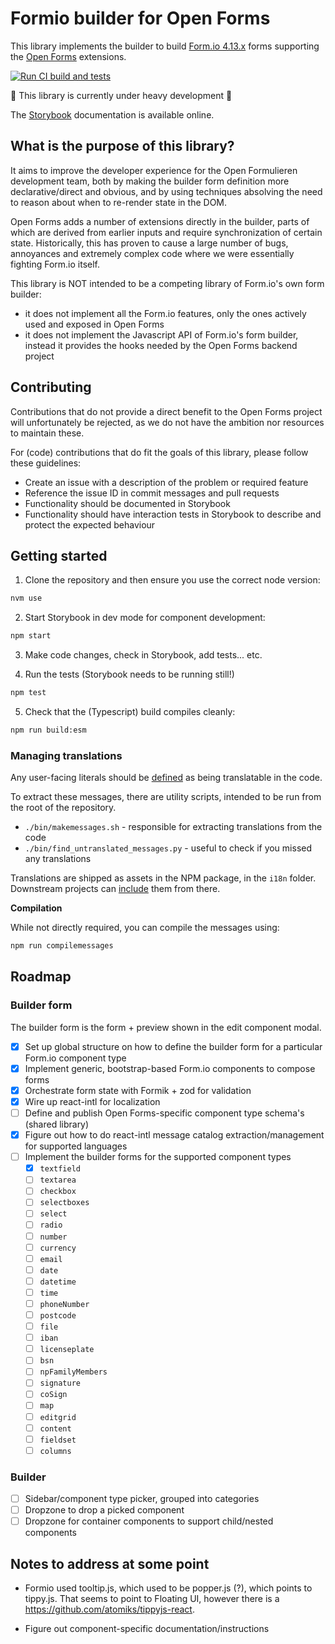 # Formio builder for Open Forms

This library implements the builder to build
[Form.io 4.13.x](https://github.com/formio/formio.js/tree/4.13.x/) forms supporting the
[Open Forms](https://github.com/open-formulieren/open-forms) extensions.

[![Run CI build and tests](https://github.com/open-formulieren/formio-builder/actions/workflows/ci.yml/badge.svg)](https://github.com/open-formulieren/formio-builder/actions/workflows/ci.yml)

:construction: This library is currently under heavy development :construction:

The [Storybook](https://open-formulieren.github.io/formio-builder/) documentation is available
online.

## What is the purpose of this library?

It aims to improve the developer experience for the Open Formulieren development team, both by
making the builder form definition more declarative/direct and obvious, and by using techniques
absolving the need to reason about when to re-render state in the DOM.

Open Forms adds a number of extensions directly in the builder, parts of which are derived from
earlier inputs and require synchronization of certain state. Historically, this has proven to cause
a large number of bugs, annoyances and extremely complex code where we were essentially fighting
Form.io itself.

This library is NOT intended to be a competing library of Form.io's own form builder:

- it does not implement all the Form.io features, only the ones actively used and exposed in Open
  Forms
- it does not implement the Javascript API of Form.io's form builder, instead it provides the hooks
  needed by the Open Forms backend project

## Contributing

Contributions that do not provide a direct benefit to the Open Forms project will unfortunately be
rejected, as we do not have the ambition nor resources to maintain these.

For (code) contributions that do fit the goals of this library, please follow these guidelines:

- Create an issue with a description of the problem or required feature
- Reference the issue ID in commit messages and pull requests
- Functionality should be documented in Storybook
- Functionality should have interaction tests in Storybook to describe and protect the expected
  behaviour

## Getting started

1. Clone the repository and then ensure you use the correct node version:

```bash
nvm use
```

2. Start Storybook in dev mode for component development:

```bash
npm start
```

3. Make code changes, check in Storybook, add tests... etc.

4. Run the tests (Storybook needs to be running still!)

```bash
npm test
```

5. Check that the (Typescript) build compiles cleanly:

```bash
npm run build:esm
```

### Managing translations

Any user-facing literals should be
[defined](https://formatjs.io/docs/getting-started/message-declaration/) as being translatable in
the code.

To extract these messages, there are utility scripts, intended to be run from the root of the
repository.

- `./bin/makemessages.sh` - responsible for extracting translations from the code
- `./bin/find_untranslated_messages.py` - useful to check if you missed any translations

Translations are shipped as assets in the NPM package, in the `i18n` folder. Downstream projects can
[include](https://formatjs.io/docs/guides/distribute-libraries#declaring-with-a-convention) them
from there.

**Compilation**

While not directly required, you can compile the messages using:

```bash
npm run compilemessages
```

## Roadmap

### Builder form

The builder form is the form + preview shown in the edit component modal.

- [x] Set up global structure on how to define the builder form for a particular Form.io component
      type
- [x] Implement generic, bootstrap-based Form.io components to compose forms
- [x] Orchestrate form state with Formik + zod for validation
- [x] Wire up react-intl for localization
- [ ] Define and publish Open Forms-specific component type schema's (shared library)
- [x] Figure out how to do react-intl message catalog extraction/management for supported languages
- [ ] Implement the builder forms for the supported component types
  - [x] `textfield`
  - [ ] `textarea`
  - [ ] `checkbox`
  - [ ] `selectboxes`
  - [ ] `select`
  - [ ] `radio`
  - [ ] `number`
  - [ ] `currency`
  - [ ] `email`
  - [ ] `date`
  - [ ] `datetime`
  - [ ] `time`
  - [ ] `phoneNumber`
  - [ ] `postcode`
  - [ ] `file`
  - [ ] `iban`
  - [ ] `licenseplate`
  - [ ] `bsn`
  - [ ] `npFamilyMembers`
  - [ ] `signature`
  - [ ] `coSign`
  - [ ] `map`
  - [ ] `editgrid`
  - [ ] `content`
  - [ ] `fieldset`
  - [ ] `columns`

### Builder

- [ ] Sidebar/component type picker, grouped into categories
- [ ] Dropzone to drop a picked component
- [ ] Dropzone for container components to support child/nested components

## Notes to address at some point

- Formio used tooltip.js, which used to be popper.js (?), which points to tippy.js. That seems to
  point to Floating UI, however there is a https://github.com/atomiks/tippyjs-react.

- Figure out component-specific documentation/instructions
